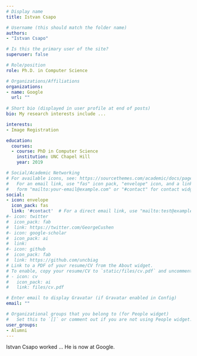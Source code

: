 ```yaml
---
# Display name
title: Istvan Csapo

# Username (this should match the folder name)
authors:
- "Istvan Csapo"

# Is this the primary user of the site?
superuser: false

# Role/position
role: Ph.D. in Computer Science

# Organizations/Affiliations
organizations:
- name: Google
  url: ""
  
# Short bio (displayed in user profile at end of posts)
bio: My research interests include ...

interests:
- Image Registration

education:
  courses:
  - course: PhD in Computer Science
    institution: UNC Chapel Hill
    year: 2019

# Social/Academic Networking
# For available icons, see: https://sourcethemes.com/academic/docs/page-builder/#icons
#   For an email link, use "fas" icon pack, "envelope" icon, and a link in the
#   form "mailto:your-email@example.com" or "#contact" for contact widget.
social:
- icon: envelope
  icon_pack: fas
  link: '#contact'  # For a direct email link, use "mailto:test@example.org".
#- icon: twitter
#  icon_pack: fab
#  link: https://twitter.com/GeorgeCushen
#- icon: google-scholar
#  icon_pack: ai
#  link: 
#- icon: github
#  icon_pack: fab
#  link: https://github.com/uncbiag
# Link to a PDF of your resume/CV from the About widget.
# To enable, copy your resume/CV to `static/files/cv.pdf` and uncomment the lines below.
# - icon: cv
#   icon_pack: ai
#   link: files/cv.pdf

# Enter email to display Gravatar (if Gravatar enabled in Config)
email: ""

# Organizational groups that you belong to (for People widget)
#   Set this to `[]` or comment out if you are not using People widget.
user_groups:
- Alumni
---
```


Istvan Csapo worked ... He is now at Google.
